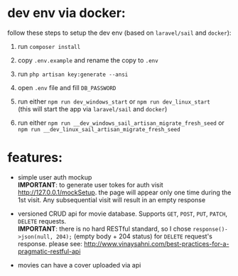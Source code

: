# dev env via docker:

follow these steps to setup the dev env (based on `laravel/sail` and `docker`):

1. run `composer install`

2. copy `.env.example` and rename the copy to `.env`

3. run `php artisan key:generate --ansi`

4. open `.env` file and fill `DB_PASSWORD`

5. run either `npm run dev_windows_start` or `npm run dev_linux_start`\
(this will start the app via `laravel/sail` and `docker`)

6. run either `npm run __dev_windows_sail_artisan_migrate_fresh_seed` or `npm run __dev_linux_sail_artisan_migrate_fresh_seed`

# features:

- simple user auth mockup\
**IMPORTANT**: to generate user tokes for auth visit http://127.0.0.1/mockSetup. the page will appear only one time during the 1st visit. Any subsequential visit will result in an empty response

- versioned CRUD api for movie database. Supports `GET`, `POST`, `PUT`, `PATCH`, `DELETE` requests.\
**IMPORTANT**: there is no hard RESTful standard, so I chose `response()->json(null, 204);` (empty body + 204 status) for `DELETE` request's response.
please see: http://www.vinaysahni.com/best-practices-for-a-pragmatic-restful-api

- movies can have a cover uploaded via api
